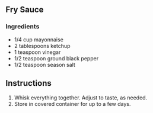 ## Fry Sauce

### Ingredients
* 1/4 cup mayonnaise
* 2 tablespoons ketchup
* 1 teaspoon vinegar
* 1/2 teaspoon ground black pepper
* 1/2 teaspoon season salt

## Instructions

1. Whisk everything together.  Adjust to taste, as needed.
1. Store in covered container for up to a few days.
